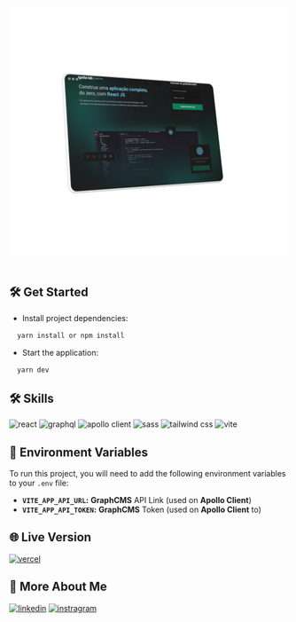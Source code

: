 <div align="center">
<img src="src/assets/git-image.png" alt="Event Plataform"  />
</div>
<br />

## 🛠 Get Started

- Install project dependencies:

```ts
  yarn install or npm install
```

- Start the application:

```ts
  yarn dev
```

## 🛠 Skills

![react][react] ![graphql][graphql] ![apollo client][apollo] ![sass][sass] ![tailwind css][tailwind] ![vite][vite]

## 💾 Environment Variables

To run this project, you will need to add the following environment variables to your `.env` file:

- **`VITE_APP_API_URL`:** **GraphCMS** API Link (used on **Apollo Client**)
- **`VITE_APP_API_TOKEN`:** **GraphCMS** Token (used on **Apollo Client** to)

## 🌐 Live Version

[![vercel](https://img.shields.io/badge/vercel-000?style=for-the-badge&logo=vercel&logoColor=white)]("")

## 🔗 More About Me

[![linkedin](https://img.shields.io/badge/linkedin-0A66C2?style=for-the-badge&logo=linkedin&logoColor=white)](https://www.linkedin.com/in/rodrigo-si/)
[![instragram](https://img.shields.io/badge/instragram-E4405F?style=for-the-badge&logo=instagram&logoColor=white)](https://www.instagram.com/rodrigo_dev_front/)

[react]: https://img.shields.io/badge/react-1E4174?style=for-the-badge&logo=react&logoColor=white
[graphql]: https://img.shields.io/badge/graphql-1E4174?style=for-the-badge&logo=graphql&logoColor=white
[apollo]: https://img.shields.io/badge/apollo%20client-1E4174?style=for-the-badge&logo=apollographql&logoColor=white
[sass]: https://img.shields.io/badge/sass-1E4174?style=for-the-badge&logo=sass&logoColor=white
[tailwind]: https://img.shields.io/badge/tailwind%20css-1E4174?style=for-the-badge&logo=tailwindcss&logoColor=white
[vite]: https://img.shields.io/badge/vite-1E4174?style=for-the-badge&logo=vite&logoColor=white
